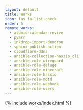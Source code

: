 ```yaml
---
layout: default
title: Works
icon: fas fa-list-check
order: 5
remote_works:
  - atomic-calendar-revive
  - pyarr
  - inkdrop-import-dendron
  - sphinx-publish-action
  - cloudflare-ddns
  - ansible-collection-hassio_cli
  - ansible-role-wireguard
  - ansible-role-deluge
  - ansible-role-minecraft
  - ansible-role-hassio
  - ansible-role-motd
  - ansible-role-webhook
  - ansible-role-users
---
```


{% include works/index.html %}
